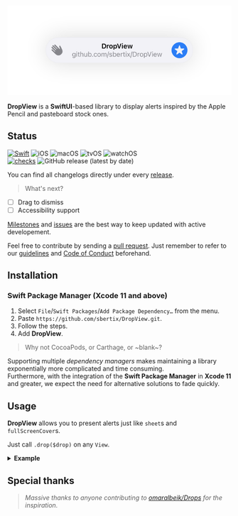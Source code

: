 <img alt="Notification" src="https://github.com/sbertix/DropView/blob/main/Resources/notification.png" />

<br />

**DropView** is a **SwiftUI**-based library to display alerts inspired by the Apple Pencil and pasteboard stock ones. 

<p />

## Status
[![Swift](https://img.shields.io/badge/Swift-5.2-%239872AB?style=flat&logo=swift)](https://swift.org)
![iOS](https://img.shields.io/badge/iOS-13.0-9872AB)
![macOS](https://img.shields.io/badge/macOS-10.15-9872AB)
![tvOS](https://img.shields.io/badge/tvOS-13.0-9872AB)
![watchOS](https://img.shields.io/badge/watchOS-6.0-9872AB)
<br />
[![checks](https://github.com/sbertix/DropView/actions/workflows/push.yml/badge.svg?branch=main)](https://github.com/sbertix/DropView/actions/workflows/push.yml)
![GitHub release (latest by date)](https://img.shields.io/github/v/release/sbertix/DropView)

You can find all changelogs directly under every [release](https://github.com/sbertix/DropView/releases).

> What's next?

- [ ] Drag to dismiss
- [ ] Accessibility support

[Milestones](https://github.com/sbertix/DropView/milestones) and [issues](https://github.com/sbertix/DropView/issues) are the best way to keep updated with active developement.

Feel free to contribute by sending a [pull request](https://github.com/sbertix/DropView/pulls).
Just remember to refer to our [guidelines](CONTRIBUTING.md) and [Code of Conduct](CODE_OF_CONDUCT.md) beforehand.

<p />

## Installation
### Swift Package Manager (Xcode 11 and above)
1. Select `File`/`Swift Packages`/`Add Package Dependency…` from the menu.
1. Paste `https://github.com/sbertix/DropView.git`.
1. Follow the steps.
1. Add **DropView**.

> Why not CocoaPods, or Carthage, or ~blank~?

Supporting multiple _dependency managers_ makes maintaining a library exponentially more complicated and time consuming.\
Furthermore, with the integration of the **Swift Package Manager** in **Xcode 11** and greater, we expect the need for alternative solutions to fade quickly.

<p />

## Usage

**DropView** allows you to present alerts just like `sheet`s and `fullScreenCover`s. 

Just call `.drop($drop)` on any `View`. 

<details><summary><strong>Example</strong></summary>
    <p>

```swift
import SwiftUI

import DropView

struct YourView: View {
    /// An optional `Drop` binding.
    @State var drop: Drop?
    /// The current posiiton.
    @State var alignmentValue: Int = 0
    /// Autohides after a given amount of seconds.
    @State var seconds: TimeInterval = 2

    /// The vertical alignment.
    private var alignment: VerticalAlignment {
        switch alignmentValue {
        case 1: return .center
        case 2: return .bottom
        default: return .top
        }
    }

    /// The underlying view.
    var body: some View {
        VStack(spacing: 8) {
            Slider(value: $seconds, in: 2...10)
                .padding(.horizontal)
            Picker("Alignment", selection: $alignmentValue) {
                Text("Top").tag(0)
                Text("Center").tag(1)
                Text("Bottom").tag(2)
            }
            Button(action: {
                drop = .init(title: "DropView",
                             subtitle: "github.com/sbertix/DropView",
                             icon: Image(systemName: "hand.wave.fill").resizable(),
                             action: Image(systemName: "star.circle.fill").resizable())
            }) {
                Text("Present").bold()
            }
            Button(action: {
                drop = nil
            }) {
                Text("Hide").foregroundColor(.red)
            }
        }
        .drop($drop, hidingAfter: seconds, alignment: alignment)
    }
}
```
</details>

<p />

## Special thanks

> _Massive thanks to anyone contributing to [omaralbeik/Drops](https://github.com/omaralbeik/Drops) for the inspiration._

